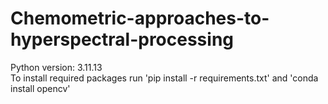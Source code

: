 # Chemometric-approaches-to-hyperspectral-processing

Python version: 3.11.13 \
To install required packages run 'pip install -r requirements.txt' and 'conda install opencv'